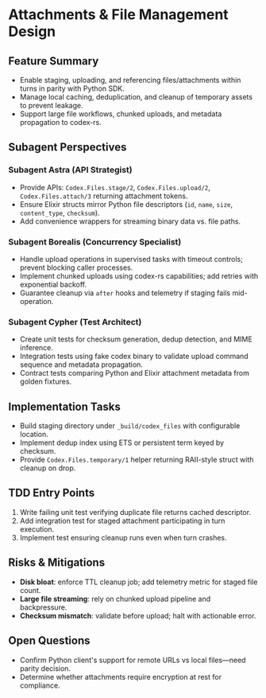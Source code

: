 # Attachments & File Management Design

## Feature Summary
- Enable staging, uploading, and referencing files/attachments within turns in parity with Python SDK.
- Manage local caching, deduplication, and cleanup of temporary assets to prevent leakage.
- Support large file workflows, chunked uploads, and metadata propagation to codex-rs.

## Subagent Perspectives
### Subagent Astra (API Strategist)
- Provide APIs: `Codex.Files.stage/2`, `Codex.Files.upload/2`, `Codex.Files.attach/3` returning attachment tokens.
- Ensure Elixir structs mirror Python file descriptors (`id`, `name`, `size`, `content_type`, `checksum`).
- Add convenience wrappers for streaming binary data vs. file paths.

### Subagent Borealis (Concurrency Specialist)
- Handle upload operations in supervised tasks with timeout controls; prevent blocking caller processes.
- Implement chunked uploads using codex-rs capabilities; add retries with exponential backoff.
- Guarantee cleanup via `after` hooks and telemetry if staging fails mid-operation.

### Subagent Cypher (Test Architect)
- Create unit tests for checksum generation, dedup detection, and MIME inference.
- Integration tests using fake codex binary to validate upload command sequence and metadata propagation.
- Contract tests comparing Python and Elixir attachment metadata from golden fixtures.

## Implementation Tasks
- Build staging directory under `_build/codex_files` with configurable location.
- Implement dedup index using ETS or persistent term keyed by checksum.
- Provide `Codex.Files.temporary/1` helper returning RAII-style struct with cleanup on drop.

## TDD Entry Points
1. Write failing unit test verifying duplicate file returns cached descriptor.
2. Add integration test for staged attachment participating in turn execution.
3. Implement test ensuring cleanup runs even when turn crashes.

## Risks & Mitigations
- **Disk bloat**: enforce TTL cleanup job; add telemetry metric for staged file count.
- **Large file streaming**: rely on chunked upload pipeline and backpressure.
- **Checksum mismatch**: validate before upload; halt with actionable error.

## Open Questions
- Confirm Python client's support for remote URLs vs local files—need parity decision.
- Determine whether attachments require encryption at rest for compliance.
